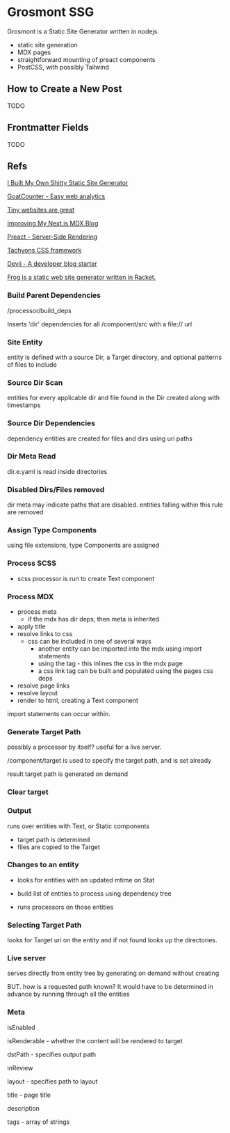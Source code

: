 # Grosmont SSG

Grosmont is a Static Site Generator written in nodejs.

- static site generation
- MDX pages
- straightforward mounting of preact components
- PostCSS, with possibly Tailwind


## How to Create a New Post

TODO

## Frontmatter Fields

TODO


## Refs

[I Built My Own Shitty Static Site Generator](https://news.ycombinator.com/item?id=25227181)

[GoatCounter - Easy web analytics](https://www.goatcounter.com)

[Tiny websites are great](https://news.ycombinator.com/item?id=23228904)

[Improving My Next.js MDX Blog](https://leerob.io/blog/mdx)

[Preact - Server-Side Rendering](https://preactjs.com/guide/v10/server-side-rendering)

[Tachyons CSS framework](https://tachyons.io)

[Devii - A developer blog starter](https://github.com/colinhacks/devii)

[Frog is a static web site generator written in Racket.](https://github.com/greghendershott/frog)


### Build Parent Dependencies
/processor/build_deps

Inserts 'dir' dependencies for all /component/src with a file:// url



### Site Entity

entity is defined with a source Dir, a Target directory, and optional patterns of files to include


### Source Dir Scan

entities for every applicable dir and file found in the Dir created along with timestamps


### Source Dir Dependencies

dependency entities are created for files and dirs using uri paths


### Dir Meta Read

dir.e.yaml is read inside directories


### Disabled Dirs/Files removed

dir meta may indicate paths that are disabled. entities falling within this rule are removed


### Assign Type Components

using file extensions, type Components are assigned


### Process SCSS

- scss processor is run to create Text component


### Process MDX

- process meta 
  - if the mdx has dir deps, then meta is inherited
- apply title
- resolve links to css
  - css can be included in one of several ways
    - another entity can be imported into the mdx using import statements
    - using the <InlineCSS /> tag - this inlines the css in the mdx page
    - a css link tag can be built and populated using the pages css deps
- resolve page links
- resolve layout
- render to html, creating a Text component

import statements can occur within.


### Generate Target Path

possibly a processor by itself? useful for a live server. 

/component/target is used to specify the target path, and is set already

result target path is generated on demand


### Clear target


### Output

runs over entities with Text, or Static components

- target path is determined
- files are copied to the Target





### Changes to an entity

- looks for entities with an updated mtime on Stat

- build list of entities to process using dependency tree
  
- runs processors on those entities


### Selecting Target Path

looks for Target uri on the entity and if not found looks up the directories.


### Live server

serves directly from entity tree by generating on demand without creating

BUT. how is a requested path known? It would have to be determined in advance by running through all the entities

### Meta

isEnabled

isRenderable - whether the content will be rendered to target

dstPath - specifies output path

inReview

layout - specifies path to layout


title - page title

description

tags - array of strings